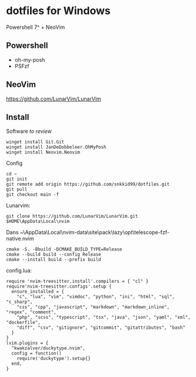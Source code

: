 # dotfiles for Windows
Powershell 7^ + NeoVim

## Powershell
- oh-my-posh
- PSFzf

## NeoVim
https://github.com/LunarVim/LunarVim

## Install
Software _to review_
```
winget install Git.Git
winget install JanDeDobbeleer.OhMyPosh
winget install Neovim.Neovim
```

Config
```
cd ~
git init
git remote add origin https://github.com/snkkid99/dotfiles.git
git pull
git checkout main -f
```

Lunarvim:
```
git clone https://github.com/LunarVim/LunarVim.git $HOME\AppData\Local\nvim
```

Dans
~\AppData\Local\nvim-data\site\pack\lazy\opt\telescope-fzf-native.nvim
```
cmake -S. -Bbuild -DCMAKE_BUILD_TYPE=Release
cmake --build build --config Release
cmake --install build --prefix build
```

config.lua:
```
require 'nvim-treesitter.install'.compilers = { "cl" }
require'nvim-treesitter.configs'.setup {
  ensure_installed = { 
    "c", "lua", "vim", "vimdoc", "python", "ini", "html", "sql", "c_sharp", 
    "css", "cpp", "javascript", "markdown", "markdown_inline", "regex", "comment",
    "php", "scss", "typescript", "tsx", "java", "json", "yaml", "xml", "dockerfile",
    "diff", "csv", "gitignore", "gitcommit", "gitattributes", "bash"
  }
}
lvim.plugins = {
  "kwakzalver/duckytype.nvim",
  config = function()
    require('duckytype').setup{}
  end,
}
```
